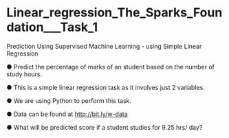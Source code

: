 # Linear_regression_The_Sparks_Foundation___Task_1
Prediction Using Supervised Machine Learning - using Simple Linear Regression 

● Predict the percentage of marks of an student based on the number of study hours.

● This is a simple linear regression task as it involves just 2 variables.

● We are using Python to perform this task.

● Data can be found at http://bit.ly/w-data

● What will be predicted score if a student studies for 9.25 hrs/ day?
